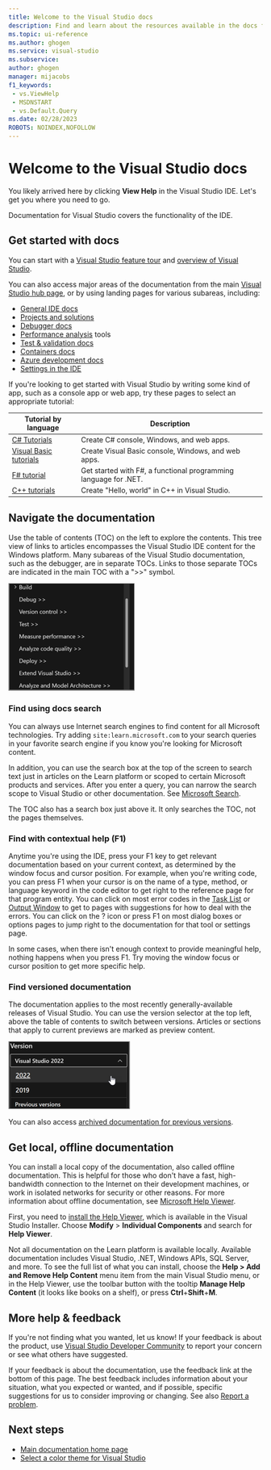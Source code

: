 ```yaml
---
title: Welcome to the Visual Studio docs
description: Find and learn about the resources available in the docs for the Visual Studio IDE on the Windows platform.
ms.topic: ui-reference
ms.author: ghogen
ms.service: visual-studio
ms.subservice: 
author: ghogen
manager: mijacobs
f1_keywords:
 - vs.ViewHelp
 - MSDNSTART
 - vs.Default.Query
ms.date: 02/28/2023
ROBOTS: NOINDEX,NOFOLLOW
---
```

# Welcome to the Visual Studio docs

You likely arrived here by clicking **View Help** in the Visual Studio IDE. Let's get you where you need to go.

Documentation for Visual Studio covers the functionality of the IDE. 

## Get started with docs

You can start with a [Visual Studio feature tour](~/ide/quickstart-ide-orientation.md) and [overview of Visual Studio](~/get-started/visual-studio-ide.md). 

You can also access major areas of the documentation from the main [Visual Studio hub page](~/windows/index.yml), or by using landing pages for various subareas, including:
+ [General IDE docs](~/ide/index.yml) 
+ [Projects and solutions](~/ide/solutions-and-projects-in-visual-studio.md)
+ [Debugger docs](~/debugger/index.yml) 
+ [Performance analysis](~/profiling/beginners-guide-to-performance-profiling.md) tools
+ [Test & validation docs](~/test/index.yml) 
+ [Containers docs](~/containers/index.yml) 
+ [Azure development docs](~/azure/index.yml) 
+ [Settings in the IDE](~/ide/personalizing-the-visual-studio-ide.md)

If you're looking to get started with Visual Studio by writing some kind of app, such as a console app or web app, try these pages to select an appropriate tutorial:

| Tutorial by language | Description |
| - | - |
| [C# Tutorials](~/get-started/csharp/index.yml) | Create C# console, Windows, and web apps. |
| [Visual Basic tutorials](~/get-started/visual-basic/index.yml) | Create Visual Basic console, Windows, and web apps. |
| [F# tutorial](~/get-started/tutorial-fsharp-web-app.md) | Get started with F#, a functional programming language for .NET. |
| [C++ tutorials](/cpp/build/vscpp-step-1-create) | Create "Hello, world" in C++ in Visual Studio. |

## Navigate the documentation

Use the table of contents (TOC) on the left to explore the contents. This tree view of links to articles encompasses the Visual Studio IDE content for the Windows platform. Many subareas of the Visual Studio documentation, such as the debugger, are in separate TOCs. Links to those separate TOCs are indicated in the main TOC with a ">>" symbol.

![Screenshot showing TOC](../media/toc.png)

### Find using docs search 

You can always use Internet search engines to find content for all Microsoft technologies. Try adding `site:learn.microsoft.com` to your search queries in your favorite search engine if you know you're looking for Microsoft content.

In addition, you can use the search box at the top of the screen to search text just in articles on the Learn platform or scoped to certain Microsoft products and services. After you enter a query, you can narrow the search scope to Visual Studio or other documentation. See [Microsoft Search](/search/).

The TOC also has a search box just above it. It only searches the TOC, not the pages themselves.

### Find with contextual help (F1)

Anytime you're using the IDE, press your F1 key to get relevant documentation based on your current context, as determined by the window focus and cursor position. For example, when you're writing code, you can press F1 when your cursor is on the name of a type, method, or language keyword in the code editor to get right to the reference page for that program entity. You can click on most error codes in the [Task List](~/ide/using-the-task-list.md) or [Output Window](~/ide/reference/output-window.md) to get to pages with suggestions for how to deal with the errors. You can click on the ? icon or press F1 on most dialog boxes or options pages to jump right to the documentation for that tool or settings page.

In some cases, when there isn't enough context to provide meaningful help, nothing happens when you press F1. Try moving the window focus or cursor position to get more specific help. 

### Find versioned documentation

The documentation applies to the most recently generally-available releases of Visual Studio. You can use the version selector at the top left, above the table of contents to switch between versions.  Articles or sections that apply to current previews are marked as preview content.

![Screenshot of version selector](../media/version-selector.png)

You can also access [archived documentation for previous versions](/previous-versions/visualstudio).

## Get local, offline documentation

You can install a local copy of the documentation, also called offline documentation. This is helpful for those who don't have a fast, high-bandwidth connection to the Internet on their development machines, or work in isolated networks for security or other reasons.   For more information about offline documentation, see [Microsoft Help Viewer](~/help-viewer/overview.md).

First, you need to [install the Help Viewer](~/help-viewer/install-manage-local-content.md), which is available in the Visual Studio Installer. Choose **Modify** > **Individual Components** and search for **Help Viewer**.

Not all documentation on the Learn platform is available locally. Available documentation includes Visual Studio, .NET, Windows APIs, SQL Server, and more. To see the full list of what you can install, choose the **Help > Add and Remove Help Content** menu item from the main Visual Studio menu, or in the Help Viewer, use the toolbar button  with the tooltip **Manage Help Content** (it looks like books on a shelf), or press **Ctrl**+**Shift**+**M**.

## More help & feedback

If you're not finding what you wanted, let us know! If your feedback is about the product, use [Visual Studio Developer Community](https://developercommunity.visualstudio.com/VisualStudio) to report your concern or see what others have suggested. 

If your feedback is about the documentation, use the feedback link at the bottom of this page. The best feedback includes information about your situation, what you expected or wanted, and if possible, specific suggestions for us to consider improving or changing. See also [Report a problem](~/ide/how-to-report-a-problem-with-visual-studio.md).

## Next steps

+ [Main documentation home page](~/windows/index.yml)
+ [Select a color theme for Visual Studio](~/ide/how-to-change-fonts-and-colors-in-visual-studio.md)
